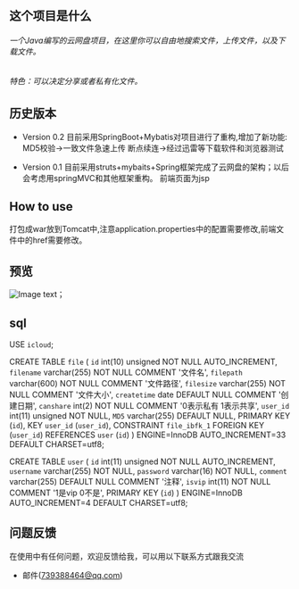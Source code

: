 ## 这个项目是什么

###### 一个Java编写的云网盘项目，在这里你可以自由地搜索文件，上传文件，以及下载文件。
###### 特色：可以决定分享或者私有化文件。


## 历史版本
* Version 0.2
   目前采用SpringBoot+Mybatis对项目进行了重构,增加了新功能:
   MD5校验->一致文件急速上传
   断点续连->经过迅雷等下载软件和浏览器测试

* Version 0.1
   目前采用struts+mybaits+Spring框架完成了云网盘的架构；以后会考虑用springMVC和其他框架重构。
   前端页面为jsp
## How to use
   打包成war放到Tomcat中,注意application.properties中的配置需要修改,前端文件中的href需要修改。
## 预览
 ![Image text](https://github.com/BlackmodeN/iCloudDisk/blob/master/WebRoot/images/index.png)；
 
 
## sql


USE `icloud`;


CREATE TABLE `file` (
  `id` int(10) unsigned NOT NULL AUTO_INCREMENT,
  `filename` varchar(255) NOT NULL COMMENT '文件名',
  `filepath` varchar(600) NOT NULL COMMENT '文件路径',
  `filesize` varchar(255) NOT NULL COMMENT '文件大小',
  `createtime` date DEFAULT NULL COMMENT '创建日期',
  `canshare` int(2) NOT NULL COMMENT '0表示私有 1表示共享',
  `user_id` int(11) unsigned NOT NULL,
  `MD5` varchar(255) DEFAULT NULL,
  PRIMARY KEY (`id`),
  KEY `user_id` (`user_id`),
  CONSTRAINT `file_ibfk_1` FOREIGN KEY (`user_id`) REFERENCES `user` (`id`)
) ENGINE=InnoDB AUTO_INCREMENT=33 DEFAULT CHARSET=utf8;


CREATE TABLE `user` (
  `id` int(11) unsigned NOT NULL AUTO_INCREMENT,
  `username` varchar(255) NOT NULL,
  `password` varchar(16) NOT NULL,
  `comment` varchar(255) DEFAULT NULL COMMENT '注释',
  `isvip` int(11) NOT NULL COMMENT '1是vip 0不是',
  PRIMARY KEY (`id`)
) ENGINE=InnoDB AUTO_INCREMENT=4 DEFAULT CHARSET=utf8;


 
 


## 问题反馈
在使用中有任何问题，欢迎反馈给我，可以用以下联系方式跟我交流

* 邮件(739388464@qq.com)

